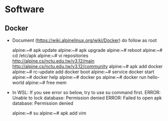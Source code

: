 Software
========

Docker
------

* Document (https://wiki.alpinelinux.org/wiki/Docker)
do follow as root

	alpine:~# apk update
	alpine:~# apk upgrade
	alpine:~# reboot
	alpine:~# cd /etc/apk
	alpine:~# vi repositories
	http://alpine.cs/nctu.edu.tw/v3.12/main
	http://alpine.cs/nctu.edu.tw/v3.12/community
	alpine:~# apk add docker
	alpine:~# rc-update add docker boot
	alpine:~# service docker start
	alpine:~# docker help 
	alpine:~# docker ps
	alpine:~# docker run hello-world
	alpine:~# free mem

* In WSL: If you see error so below, try to use su command first.
ERROR: Unable to lock database: Permission denied
ERROR: Failed to open apk database: Permission denied

	alpine:~# su 
	alpine:~# apk add vim

